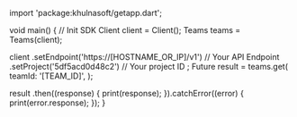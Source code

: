 import 'package:khulnasoft/getapp.dart';

void main() { // Init SDK
  Client client = Client();
  Teams teams = Teams(client);

  client
    .setEndpoint('https://[HOSTNAME_OR_IP]/v1') // Your API Endpoint
    .setProject('5df5acd0d48c2') // Your project ID
  ;
  Future result = teams.get(
    teamId: '[TEAM_ID]',
  );

  result
    .then((response) {
      print(response);
    }).catchError((error) {
      print(error.response);
  });
}

